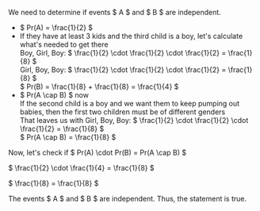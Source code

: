 We need to determine if events $ A $ and $ B $ are independent.

<ul>
	<li> $ Pr(A) = \frac{1}{2} $
	<li> If they have at least 3 kids and the third child is a boy, let's calculate what's needed to get there <br/>
	Boy, Girl, Boy: $ \frac{1}{2} \cdot \frac{1}{2} \cdot \frac{1}{2} = \frac{1}{8} $ <br/>
	Girl, Boy, Boy: $ \frac{1}{2} \cdot \frac{1}{2} \cdot \frac{1}{2} = \frac{1}{8} $ <br/>
	$ Pr(B) = \frac{1}{8} + \frac{1}{8} = \frac{1}{4} $
	<li> $ Pr(A \cap B) $ now <br/>
	If the second child is a boy and we want them to keep pumping out babies, then the first two children must be of different genders <br/>
	That leaves us with Girl, Boy, Boy: $ \frac{1}{2} \cdot \frac{1}{2} \cdot \frac{1}{2} = \frac{1}{8} $ <br/>
	$ Pr(A \cap B) = \frac{1}{8} $
</ul>

Now, let's check if $ Pr(A) \cdot Pr(B) = Pr(A \cap B) $

$ \frac{1}{2} \cdot \frac{1}{4} = \frac{1}{8} $

$ \frac{1}{8} = \frac{1}{8} $

The events $ A $ and $ B $ are independent. Thus, the statement is true.
